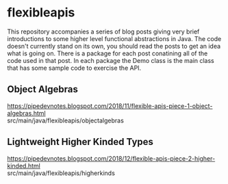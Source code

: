 # flexibleapis

This repository accompanies a series of blog posts giving very brief introductions to some higher level functional abstractions in Java.  The code doesn't currently stand on its own, you should read the posts to get an idea what is going on.  There is a package for each post conatining all of the code used in that post.  In each package the Demo class is the main class that has some sample code to exercise the API.

## Object Algebras
https://pipedevnotes.blogspot.com/2018/11/flexible-apis-piece-1-object-algebras.html <br>
src/main/java/flexibleapis/objectalgebras

## Lightweight Higher Kinded Types
https://pipedevnotes.blogspot.com/2018/12/flexible-apis-piece-2-higher-kinded.html <br>
src/main/java/flexibleapis/higherkinds
